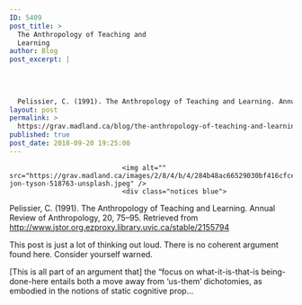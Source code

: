 ```yaml
---
ID: 5409
post_title: >
  The Anthropology of Teaching and
  Learning
author: Blog
post_excerpt: |
  
  
  
  
  Pelissier, C. (1991). The Anthropology of Teaching and Learning. Annual Review of Anthropology, 20, 75&ndash;95. Retrieved from http://www.jstor.org.ezproxy.library.uvi...
layout: post
permalink: >
  https://grav.madland.ca/blog/the-anthropology-of-teaching-and-learning
published: true
post_date: 2018-09-20 19:25:00
---
```

<pre><code>                            &lt;img alt="" src="https://grav.madland.ca/images/2/8/4/b/4/284b48ac66529030bf416cfceff8fe53673679e1-jon-tyson-518763-unsplash.jpeg" /&gt;
                            &lt;div class="notices blue"&gt;
</code></pre>

Pelissier, C. (1991). The Anthropology of Teaching and Learning. Annual Review of Anthropology, 20, 75&ndash;95. Retrieved from http://www.jstor.org.ezproxy.library.uvic.ca/stable/2155794
</div>

This post is just a lot of thinking out loud. There is no coherent argument found here. Consider yourself warned.

<div class="notices green">
<p>[This is all part of an argument that] the &ldquo;focus on what-it-is-that-is being- done-here entails both a move away from &lsquo;us-them&rsquo; dichotomies, as embodied in the notions of static cognitive prop...</p></div>